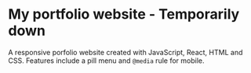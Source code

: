 # My portfolio website - Temporarily down

A responsive porfolio website created with JavaScript, React, HTML and CSS. Features include a pill menu and `@media` rule for mobile.
